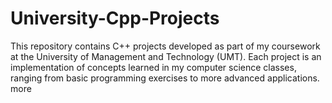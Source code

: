 # University-Cpp-Projects
This repository contains C++ projects developed as part of my coursework at the University of Management and Technology (UMT). Each project is an implementation of concepts learned in my computer science classes, ranging from basic programming exercises to more advanced applications.
<br>
more

